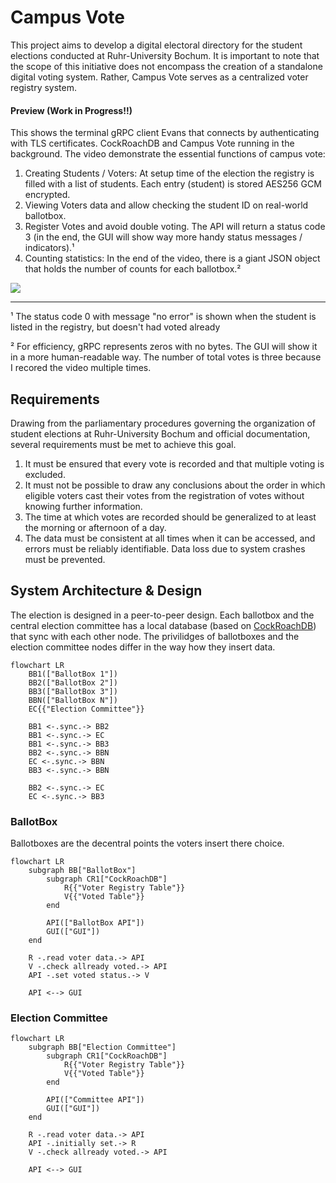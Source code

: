 # Campus Vote

This project aims to develop a digital electoral directory for the student elections conducted at Ruhr-University Bochum. It is important to note that the scope of this initiative does not encompass the creation of a standalone digital voting system. Rather, Campus Vote serves as a centralized voter registry system.

#### Preview (Work in Progress!!)

This shows the terminal gRPC client Evans that connects by authenticating with TLS certificates. CockRoachDB and Campus Vote running in the background.
The video demonstrate the essential functions of campus vote:

1. Creating Students / Voters: At setup time of the election the registry is filled with a list of students. Each entry (student) is stored AES256 GCM encrypted.
2. Viewing Voters data and allow checking the student ID on real-world ballotbox.
3. Register Votes and avoid double voting. The API will return a status code 3 (in the end, the GUI will show way more handy status messages / indicators).¹
4. Counting statistics: In the end of the video, there is a giant JSON object that holds the number of counts for each ballotbox.²

![](./docs/media/dev-demo.2024-06-10.gif)

---

¹ The status code 0 with message "no error" is shown when the student is listed in the registry, but doesn't had voted already

² For efficiency, gRPC represents zeros with no bytes. The GUI will show it in a more human-readable way. The number of total votes is three because I recored the video multiple times.

## Requirements

Drawing from the parliamentary procedures governing the organization of student elections at Ruhr-University Bochum and official documentation, several requirements must be met to achieve this goal.

1.  It must be ensured that every vote is recorded and that multiple voting is excluded.
2.  It must not be possible to draw any conclusions about the order in which eligible voters cast their votes from the registration of votes without knowing further information.
3.  The time at which votes are recorded should be generalized to at least the morning or afternoon of a day.
4.  The data must be consistent at all times when it can be accessed, and errors must be reliably identifiable. Data loss due to system crashes must be prevented.

## System Architecture & Design

The election is designed in a peer-to-peer design. Each ballotbox and the central election committee has a local database (based on [CockRoachDB](https://github.com/cockroachdb/cockroach)) that sync with each other node. The privilidges of ballotboxes and the election committee nodes differ in the way how they insert data.

```mermaid
flowchart LR
    BB1(["BallotBox 1"])
    BB2(["BallotBox 2"])
    BB3(["BallotBox 3"])
    BBN(["BallotBox N"])
    EC{{"Election Committee"}}

    BB1 <-.sync.-> BB2
    BB1 <-.sync.-> EC
    BB1 <-.sync.-> BB3
    BB2 <-.sync.-> BBN
    EC <-.sync.-> BBN
    BB3 <-.sync.-> BBN

    BB2 <-.sync.-> EC
    EC <-.sync.-> BB3
```

### BallotBox

Ballotboxes are the decentral points the voters insert there choice.

```mermaid
flowchart LR
    subgraph BB["BallotBox"]
        subgraph CR1["CockRoachDB"]
            R{{"Voter Registry Table"}}
            V{{"Voted Table"}}
        end

        API(["BallotBox API"])
        GUI(["GUI"])
    end

    R -.read voter data.-> API
    V -.check allready voted.-> API
    API -.set voted status.-> V

    API <--> GUI
```

### Election Committee

```mermaid
flowchart LR
    subgraph BB["Election Committee"]
        subgraph CR1["CockRoachDB"]
            R{{"Voter Registry Table"}}
            V{{"Voted Table"}}
        end

        API(["Committee API"])
        GUI(["GUI"])
    end

    R -.read voter data.-> API
    API -.initially set.-> R
    V -.check allready voted.-> API

    API <--> GUI
```
